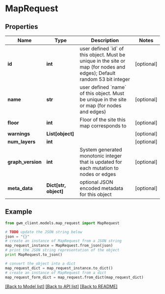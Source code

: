 # MapRequest


## Properties
Name | Type | Description | Notes
------------ | ------------- | ------------- | -------------
**id** | **int** | user defined &#x60;id&#x60; of this object. Must be unique in the site or map (for nodes and edges); Default random 53 bit integer | [optional] 
**name** | **str** | user defined &#x60;name&#x60; of this object. Must be unique in the site or map (for nodes and edges) | [optional] 
**floor** | **int** | Floor of the site this map corresponds to | [optional] 
**warnings** | **List[object]** |  | [optional] 
**num_layers** | **int** |  | [optional] 
**graph_version** | **int** | System generated monotonic integer that is updated for each mutation to nodes or edges  | [optional] 
**meta_data** | **Dict[str, object]** | optional JSON encoded metadata for this object | [optional] 

## Example

```python
from gwm_client.models.map_request import MapRequest

# TODO update the JSON string below
json = "{}"
# create an instance of MapRequest from a JSON string
map_request_instance = MapRequest.from_json(json)
# print the JSON string representation of the object
print MapRequest.to_json()

# convert the object into a dict
map_request_dict = map_request_instance.to_dict()
# create an instance of MapRequest from a dict
map_request_form_dict = map_request.from_dict(map_request_dict)
```
[[Back to Model list]](../README.md#documentation-for-models) [[Back to API list]](../README.md#documentation-for-api-endpoints) [[Back to README]](../README.md)


